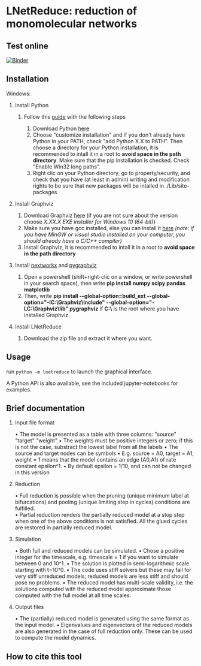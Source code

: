# LNetReduce: reduction of monomolecular networks

## Test online

[![Binder](https://mybinder.org/badge_logo.svg)](https://mybinder.org/v2/gh/oradules/lnetreduce/HEAD)


## Installation

Windows:

1. Install Python 
    
    1. Follow this [guide](https://docs.python.org/3/using/windows.html) with the following steps

        1. Download Python [here](https://www.python.org/downloads/)
        2. Choose "customize installation" and if you don't already have Python in your PATH, check "add Python X.X to PATH". Then choose a directory for your Python installation, it is recommended to intall it in a root to **avoid space in the path directory**. Make sure that the pip installation is checked. Check "Enable Win32 long paths".
        3. Right clic on your Python directory, go to property/security, and check that you have (at least in admin) writing and modification rights to be sure that new packages will be intalled in ./Lib/site-packages

2. Install Graphviz

    1. Download Graphviz [here](https://graphviz.org/download/) (if you are not sure about the version choose *X.XX.X EXE installer for Windows 10 (64-bit)*)
    2. Make sure you have gcc installed, else you can install it [here](https://visualstudio.microsoft.com/fr/visual-cpp-build-tools/) *(note: if you have MinGW or visual studio installed on your computer, you should already have a C/C++ compiler)*
    3. Install Graphviz, it is recommended to intall it in a root to **avoid space in the path directory**

3. Install [nextworkx](https://networkx.org/documentation/stable/install.html) and [pygraphviz](https://pygraphviz.github.io/documentation/stable/install.html)

    1. Open a powershell (shift+right-clic on a window, or write powershell in your search space), then write **pip install numpy scipy pandas matplotlib**
    2. Then, write **pip install --global-option=build_ext --global-option="-IC:\Graphviz\include" --global-option="-LC:\Graphviz\lib" pygraphviz** if **C:\\** is the root where you have installed Graphviz.

4. Install LNetReduce

    1. Download the zip file and extract it where you want.

## Usage

run ```python -m lnetreduce``` to launch the graphical interface.

A Python API is also available, see the included jupyter-notebooks for examples.

## Brief documentation 

1. Input file format

	• The model is presented as a table with three columns: "source" "target" "weight"
	• The weights must be positive integers or zero; if this is not the case, substract the lowest label from all the labels
	• The source and target nodes can be symbols
	• E.g. source = A0, target = A1, weight = 1 means that the model contains an edge (A0,A1) of rate constant epsilon^1. 
	• By default epsilon = 1/10, and can not be changed in this version

2. Reduction

	• Full reduction is possible when the pruning (unique minimum label at bifurcations) and pooling (unique limiting step in cycles) conditions are 
	fulfilled.  
	• Partial reduction renders the partially reduced model at a stop step when one of the above conditions is not satisfied. All the glued cycles are 
	restored in partially reduced model. 


3. Simulation 

	• Both full and reduced models can be simulated. 
	• Chose a positive integer for the timescale, e.g. timescale = 1 if you want to simulate between 0 and 10^1. 
	• The solution is plotted in semi-logarithmic scale starting with t=10^0.
	• The code uses stiff solvers but these may fail for very stiff unreduced models; reduced models are less stiff and should pose no problems. 
	• The reduced model has multi-scale validity, i.e. the solutions computed with the reduced model approximate those computed with the full model 
	at all time scales.

4. Output files 
 
	• The (partially) reduced  model is generated using the same format as the input model. 
	• Eigenvalues and eigenvectors of the reduced models are also generated in the case of full reduction only. These can be used to compute the model dynamics.


## How to cite this tool


